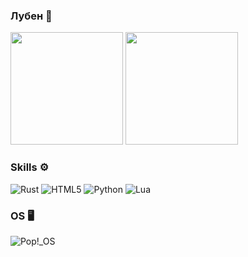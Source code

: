 ### Лубен 🚀 

<div>
  <img height="180em" src="https://awesome-github-stats.azurewebsites.net/user-stats/67x18?cardType=level&theme=dark&preferLogin=false"/>
  <img height="180em" src="https://github-readme-stats.vercel.app/api/top-langs/?username=67x18&layout=donut&theme=dark"/>
</div>

### Skills ⚙️
  ![Rust](https://img.shields.io/badge/rust-%23000000.svg?style=for-the-badge&logo=rust&logoColor=white)
  ![HTML5](https://img.shields.io/badge/html5-%23E34F26.svg?style=for-the-badge&logo=html5&logoColor=white)
  ![Python](https://img.shields.io/badge/python-3670A0?style=for-the-badge&logo=python&logoColor=ffdd54)
  ![Lua](https://img.shields.io/badge/lua-%232C2D72.svg?style=for-the-badge&logo=lua&logoColor=white)
### OS 🖥️
  ![Pop!\_OS](https://img.shields.io/badge/Pop!_OS-48B9C7?style=for-the-badge&logo=Pop!_OS&logoColor=white)
